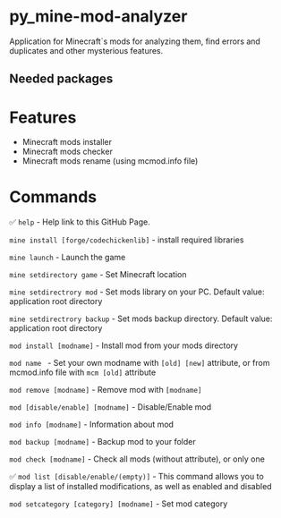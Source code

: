 # py_mine-mod-analyzer
Application for Minecraft`s mods for analyzing them, find errors and duplicates and other mysterious features.
## Needed packages
# Features
- Minecraft mods installer
- Minecraft mods checker
- Minecraft mods rename (using mcmod.info file)
# Commands
:white_check_mark: `help` - Help link to this GitHub Page.

`mine install [forge/codechickenlib]` - install required libraries

`mine launch` - Launch the game

`mine setdirectory game` - Set Minecraft location

`mine setdirectrory mod` - Set mods library on your PC. Default value: application root directory

`mine setdirectrory backup` - Set mods backup directory. Default value: application root directory
 
`mod install [modname]` - Install mod from your mods directory
  
`mod name ` - Set your own modname with `[old] [new]` attribute, or from mcmod.info file with `mcm [old]` attribute 
  
`mod remove [modname]` - Remove mod with `[modname]`
  
`mod [disable/enable] [modname]` - Disable/Enable mod 

`mod info [modname]` - Information about mod
  
`mod backup [modname]` - Backup mod to your folder
  
`mod check [modname]` - Check all mods (without attribute), or only one
  
:white_check_mark: `mod list [disable/enable/(empty)]` - This command allows you to display a list of installed modifications, as well as enabled and disabled

`mod setcategory [category] [modname]` - Set mod category
